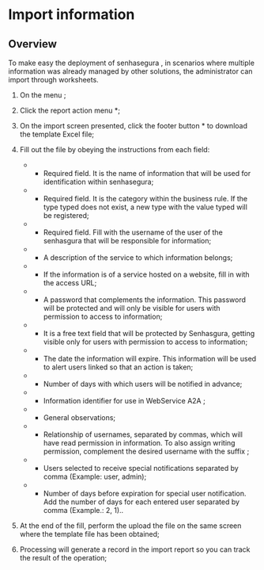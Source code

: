 # Import information 

## Overview
To make easy the deployment of senhasegura , in scenarios where multiple information was already managed by other solutions, the administrator can import through worksheets.

1.  On the menu ;

2.  Click the report action menu *;

3.  On the import screen presented, click the footer button * to download the template Excel file;

4.  Fill out the file by obeying the instructions from each field:

    -   * Required field. It is the name of information that will be used for identification within senhasegura;

    -   * Required field. It is the category within the business rule. If the type typed does not exist, a new type with the value typed will be registered;

    -   * Required field. Fill with the username of the user of the senhasgura that will be responsible for information;

    -   * A description of the service to which information belongs;

    -   * If the information is of a service hosted on a website, fill in with the access URL;

    -   * A password that complements the information. This password will be protected and will only be visible for users with permission to access to information;

    -   * It is a free text field that will be protected by Senhasgura, getting visible only for users with permission to access to information;

    -   * The date the information will expire. This information will be used to alert users linked so that an action is taken;

    -   * Number of days with which users will be notified in advance;

    -   * Information identifier for use in WebService A2A ;

    -   * General observations;

    -   * Relationship of usernames, separated by commas, which will have read permission in information. To also assign writing permission, complement the desired username with the suffix ;

    - * Users selected to receive special notifications separated by comma (Example: user, admin);

    - * Number of days before expiration for special user notification. Add the number of days for each entered user separated by comma (Example.: 2, 1)..


5.  At the end of the fill, perform the upload the file on the same screen where the template file has been obtained;

6.  Processing will generate a record in the import report so you can track the result of the operation;